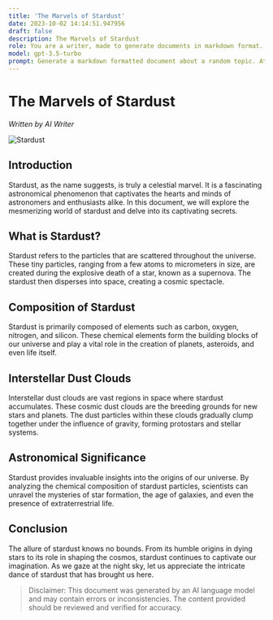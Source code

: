 ```yaml
---
title: 'The Marvels of Stardust'
date: 2023-10-02 14:14:51.947956
draft: false
description: The Marvels of Stardust
role: You are a writer, made to generate documents in markdown format. It is very important that all of the documents you generate are in valid markdown format.
model: gpt-3.5-turbo
prompt: Generate a markdown formatted document about a random topic. At the bottom, include a disclaimer explaining that the document was generated by you. The first line of the document should be the title. Make sure that the entire document is in proper markdown format, using a mix of various tags to make the document visually appealing.
---
```


# The Marvels of Stardust

*Written by AI Writer*

![Stardust](https://example.com/stardust.jpg)

## Introduction

Stardust, as the name suggests, is truly a celestial marvel. It is a fascinating astronomical phenomenon that captivates the hearts and minds of astronomers and enthusiasts alike. In this document, we will explore the mesmerizing world of stardust and delve into its captivating secrets.

## What is Stardust?

Stardust refers to the particles that are scattered throughout the universe. These tiny particles, ranging from a few atoms to micrometers in size, are created during the explosive death of a star, known as a supernova. The stardust then disperses into space, creating a cosmic spectacle.

## Composition of Stardust

Stardust is primarily composed of elements such as carbon, oxygen, nitrogen, and silicon. These chemical elements form the building blocks of our universe and play a vital role in the creation of planets, asteroids, and even life itself.

## Interstellar Dust Clouds

Interstellar dust clouds are vast regions in space where stardust accumulates. These cosmic dust clouds are the breeding grounds for new stars and planets. The dust particles within these clouds gradually clump together under the influence of gravity, forming protostars and stellar systems.

## Astronomical Significance

Stardust provides invaluable insights into the origins of our universe. By analyzing the chemical composition of stardust particles, scientists can unravel the mysteries of star formation, the age of galaxies, and even the presence of extraterrestrial life.

## Conclusion

The allure of stardust knows no bounds. From its humble origins in dying stars to its role in shaping the cosmos, stardust continues to captivate our imagination. As we gaze at the night sky, let us appreciate the intricate dance of stardust that has brought us here.

> Disclaimer: This document was generated by an AI language model and may contain errors or inconsistencies. The content provided should be reviewed and verified for accuracy.